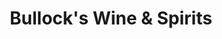 ---
title: "Bullock's Wine & Spirits"
url: /woodstock/bullocks-wine-und-spirits/
shop: Spirituosen
---